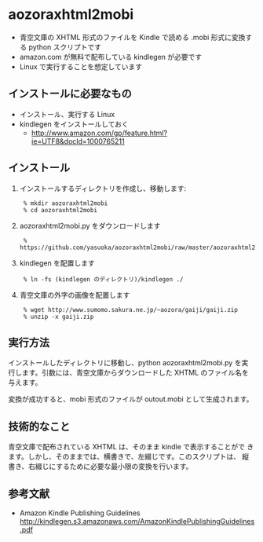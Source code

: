 aozoraxhtml2mobi
================

- 青空文庫の XHTML 形式のファイルを Kindle で読める .mobi 形式に変換す
  る python スクリプトです
- amazon.com が無料で配布している kindlegen が必要です
- Linux で実行することを想定しています


インストールに必要なもの
------------------------

- インストール、実行する Linux
- kindlegen をインストールしておく
  - http://www.amazon.com/gp/feature.html?ie=UTF8&docId=1000765211


インストール
------------

1. インストールするディレクトリを作成し、移動します:

        % mkdir aozoraxhtml2mobi
        % cd aozoraxhtml2mobi

2. aozoraxhtml2mobi.py をダウンロードします

        % https://github.com/yasuoka/aozoraxhtml2mobi/raw/master/aozoraxhtml2mobi.py
3. kindlegen を配置します

        % ln -fs (kindlegen のディレクトリ)/kindlegen ./

4. 青空文庫の外字の画像を配置します

        % wget http://www.sumomo.sakura.ne.jp/~aozora/gaiji/gaiji.zip
        % unzip -x gaiji.zip 


実行方法
--------

インストールしたディレクトリに移動し、python aozoraxhtml2mobi.py を実
行します。引数には、青空文庫からダウンロードした XHTML のファイル名を
与えます。

変換が成功すると、mobi 形式のファイルが outout.mobi として生成されます。


技術的なこと
------------

青空文庫で配布されている XHTML は、そのまま kindle で表示することがで
きます。しかし、そのままでは、横書きで、左綴じです。このスクリプトは、
縦書き、右綴じにするために必要な最小限の変換を行います。


参考文献
--------

- Amazon Kindle Publishing Guidelines
  http://kindlegen.s3.amazonaws.com/AmazonKindlePublishingGuidelines.pdf
